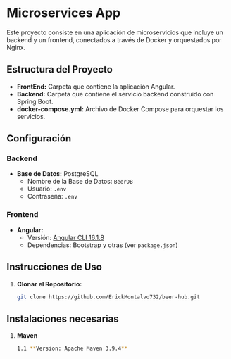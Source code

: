 # Microservices App

Este proyecto consiste en una aplicación de microservicios que incluye un backend y un frontend, conectados a través de Docker y orquestados por Nginx.

## Estructura del Proyecto

- **FrontEnd:** Carpeta que contiene la aplicación Angular.
- **Backend:** Carpeta que contiene el servicio backend construido con Spring Boot.
- **docker-compose.yml:** Archivo de Docker Compose para orquestar los servicios.

## Configuración

### Backend
- **Base de Datos:** PostgreSQL
  - Nombre de la Base de Datos: `BeerDB`
  - Usuario: `.env`
  - Contraseña: `.env`

### Frontend
- **Angular:**
  - Versión: [Angular CLI 16.1.8](https://angular.io/cli)
  - Dependencias: Bootstrap y otras (ver `package.json`)

## Instrucciones de Uso

1. **Clonar el Repositorio:**
   ```bash
   git clone https://github.com/ErickMontalvo732/beer-hub.git
   
## Instalaciones necesarias

1. **Maven**
   ```bash
   1.1 **Version: Apache Maven 3.9.4** 

   
